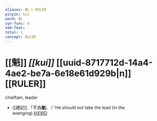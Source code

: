 ```yaml
---
aliases: 魁 n RULER
pinyin: kuí
word: 魁
syn-func: n
sem-feat: 
total: 1
concept: RULER 
---
```

# [[魁]] *[[kuí]]*  [[uuid-8717712d-14a4-4ae2-be7a-6e18e61d929b|n]] [[RULER]]
chieftain, leader
 - [[禮記]] 「不為**魁**， / 'He should not take the lead (in the avenging).[HXWD](https://hxwd.org/textview.html?location=KR1d0052_tls_003-47a.19)